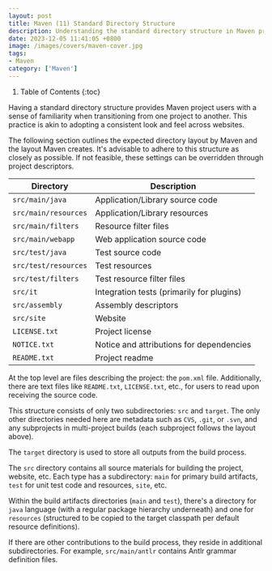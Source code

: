 ```yaml
---
layout: post 
title: Maven (11) Standard Directory Structure
description: Understanding the standard directory structure in Maven projects.
date: 2023-12-05 11:41:05 +0800 
image: /images/covers/maven-cover.jpg
tags:
- Maven
category: ['Maven']
---
```


1. Table of Contents
{:toc}

Having a standard directory structure provides Maven project users with a sense of familiarity when transitioning from one project to another. This practice is akin to adopting a consistent look and feel across websites.

The following section outlines the expected directory layout by Maven and the layout Maven creates. It's advisable to adhere to this structure as closely as possible. If not feasible, these settings can be overridden through project descriptors.

| Directory             | Description                        |
| --------------------- | ---------------------------------- |
| `src/main/java`       | Application/Library source code    |
| `src/main/resources`  | Application/Library resources      |
| `src/main/filters`    | Resource filter files              |
| `src/main/webapp`     | Web application source code        |
| `src/test/java`       | Test source code                   |
| `src/test/resources`  | Test resources                     |
| `src/test/filters`    | Test resource filter files         |
| `src/it`              | Integration tests (primarily for plugins) |
| `src/assembly`        | Assembly descriptors               |
| `src/site`            | Website                            |
| `LICENSE.txt`         | Project license                    |
| `NOTICE.txt`          | Notice and attributions for dependencies |
| `README.txt`          | Project readme                     |

At the top level are files describing the project: the `pom.xml` file. Additionally, there are text files like `README.txt`, `LICENSE.txt`, etc., for users to read upon receiving the source code.

This structure consists of only two subdirectories: `src` and `target`. The only other directories needed here are metadata such as `CVS`, `.git`, or `.svn`, and any subprojects in multi-project builds (each subproject follows the layout above).

The `target` directory is used to store all outputs from the build process.

The `src` directory contains all source materials for building the project, website, etc. Each type has a subdirectory: `main` for primary build artifacts, `test` for unit test code and resources, `site`, etc.

Within the build artifacts directories (`main` and `test`), there's a directory for `java` language (with a regular package hierarchy underneath) and one for `resources` (structured to be copied to the target classpath per default resource definitions).

If there are other contributions to the build process, they reside in additional subdirectories. For example, `src/main/antlr` contains Antlr grammar definition files.
